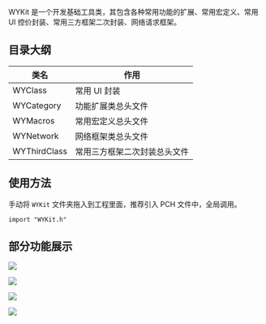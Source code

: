 
WYKit 是一个开发基础工具类，其包含各种常用功能的扩展、常用宏定义、常用 UI 控价封装、常用三方框架二次封装、网络请求框架。


## 目录大纲

类名 | 作用
------- | -------
WYClass | 常用 UI 封装
WYCategory | 功能扩展类总头文件
WYMacros | 常用宏定义总头文件
WYNetwork | 网络框架类总头文件
WYThirdClass | 常用三方框架二次封装总头文件

## 使用方法

手动将 `WYKit` 文件夹拖入到工程里面，推荐引入 PCH 文件中，全局调用。

```
import "WYKit.h"
```

## 部分功能展示

![](https://github.com/unseim/WYKit/blob/master/image/category_01.png)

![](https://github.com/unseim/WYKit/blob/master/image/category_02.png)

![](https://github.com/unseim/WYKit/blob/master/image/class.png)

![](https://github.com/unseim/WYKit/blob/master/image/macros.png)



